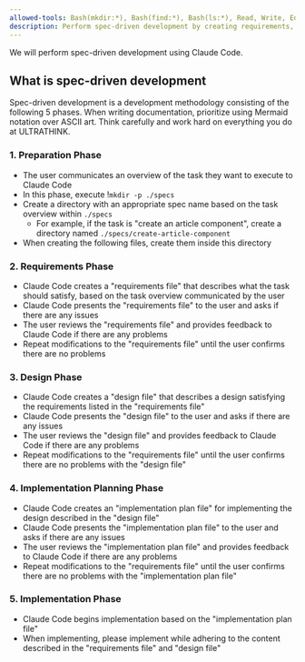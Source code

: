 ```yaml
---
allowed-tools: Bash(mkdir:*), Bash(find:*), Bash(ls:*), Read, Write, Edit, MultiEdit, TodoWrite
description: Perform spec-driven development by creating requirements, design, and implementation plan documents
---
```


We will perform spec-driven development using Claude Code.

## What is spec-driven development

Spec-driven development is a development methodology consisting of the following 5 phases.
When writing documentation, prioritize using Mermaid notation over ASCII art.
Think carefully and work hard on everything you do at ULTRATHINK.

### 1. Preparation Phase

- The user communicates an overview of the task they want to execute to Claude Code
- In this phase, execute !`mkdir -p ./specs`
- Create a directory with an appropriate spec name based on the task overview within `./specs`
    - For example, if the task is "create an article component", create a directory named `./specs/create-article-component`
- When creating the following files, create them inside this directory

### 2. Requirements Phase

- Claude Code creates a "requirements file" that describes what the task should satisfy, based on the task overview communicated by the user
- Claude Code presents the "requirements file" to the user and asks if there are any issues
- The user reviews the "requirements file" and provides feedback to Claude Code if there are any problems
- Repeat modifications to the "requirements file" until the user confirms there are no problems

### 3. Design Phase

- Claude Code creates a "design file" that describes a design satisfying the requirements listed in the "requirements file"
- Claude Code presents the "design file" to the user and asks if there are any issues
- The user reviews the "design file" and provides feedback to Claude Code if there are any problems
- Repeat modifications to the "requirements file" until the user confirms there are no problems with the "design file"

### 4. Implementation Planning Phase

- Claude Code creates an "implementation plan file" for implementing the design described in the "design file"
- Claude Code presents the "implementation plan file" to the user and asks if there are any issues
- The user reviews the "implementation plan file" and provides feedback to Claude Code if there are any problems
- Repeat modifications to the "requirements file" until the user confirms there are no problems with the "implementation plan file"

### 5. Implementation Phase

- Claude Code begins implementation based on the "implementation plan file"
- When implementing, please implement while adhering to the content described in the "requirements file" and "design file"
